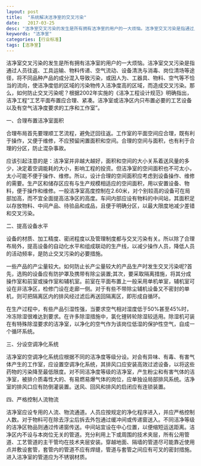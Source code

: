 ```yaml
---
layout: post
title:  "系统解决洁净室的交叉污染"
date:   2017-03-25
desc: "洁净室交叉污染的发生是所有拥有洁净室的用户的一大烦恼。洁净室交叉污染是指通过人员往返、工具运输、物料传递、空气流动、设备清洗与消毒、岗位清场等途径，将不同品种产品的成分混入导致污染，或因人为、工器具、物料、空气等不恰当的流向，使洁净度低的区域的污染物传入洁净度高的区域，而造成交叉污染。那么，如何防止交叉污染呢？根据2002年实施的《洁净工程设计规范》明确指出，洁净工程“工艺平面布置应合理、紧凑。洁净室或洁净区内只布置必要的工艺设备以及有空气洁净度要求的工序和工作室”。"
keywords: "洁净室"
categories: [行业标准]
tags: [洁净室]
---
```


洁净室交叉污染的发生是所有拥有洁净室的用户的一大烦恼。洁净室交叉污染是指通过人员往返、工具运输、物料传递、空气流动、设备清洗与消毒、岗位清场等途径，将不同品种产品的成分混入导致污染，或因人为、工器具、物料、空气等不恰当的流向，使洁净度低的区域的污染物传入洁净度高的区域，而造成交叉污染。那么，如何防止交叉污染呢？根据2002年实施的《洁净工程设计规范》明确指出，洁净工程“工艺平面布置应合理、紧凑。洁净室或洁净区内只布置必要的工艺设备以及有空气洁净度要求的工序和工作室”。

一、合理布置洁净室面积

合理布局首先要理顺工艺流程，避免迂回往返。工作室的平面空间应合理，既有利于操作，又便于维修，不应预留闲置面积和空间。合理的空间与面积，也有利于合理的分区，防止混杂事故。

应该引起注意的是：洁净室并非越大越好，面积和空间的大小关系着送风量的多少，决定着空调能耗的大小，影响工程的投资。但洁净室的空间面积也不可太小，太小可能不便于操作、维修。所以，设计合理的空间面积应考虑到设备操作、维修的需要。生产区和储存区应有与生产规模相适应的空间面积，用以安置设备、物料，便于操作和维修。一般洁净室高度控制在2.60米，对个别较高的设备可在局部加高，而不宜全面提高洁净区的高度。车间内部应设有物料的中间站，其面积足以存放物料、中间产品、待验品和成品，且便于明确分区，以最大限度地减少差错和交叉污染。

二、提高设备水平

设备的材质、加工精度、密闭程度以及管理制度都与交叉污染有关。所以除了合理布局外，提高设备的自动化水平和组成联动的生产线，以减少操作人员，降低人员的活动频率，是防止交叉污染的必要措施。

一些产品的产尘量较大。如何防止长产尘量较大的产品生产时发生交叉污染呢?首先，选购的设备应有防护罩及携带有除尘装置;其次，要采取隔离措施，将其分成操作室和前室或操作室和辅机室。前室在平面布置上一般采用单机单室，辅机室可设在非洁净区，检修门设在走廊一侧。对于有些不带除尘辅机设备又不密封的单机，则可把隔离区内的排风经过滤后再送回隔离区，即形成自循环。

在生产过程中，有些产品引湿性强，当要求空气相对湿度低于50%甚至45%时，冷冻除湿很难达到要求。在许多除湿措施中，氯化锂转轮除湿较适用。除湿机可装在有特殊除湿要求的洁净室，以净化的空气作为该岗位低湿的保护性空气，自成一个循环系统。

三、分设空调净化系统

洁净室的空调净化系统应根据不同的洁净度等级分设。对会有异味、有毒、有害气体产生的工作室，应设置空调净化系统，其排风口应安装高效过滤设备，以将这些药物的污染降至最低限度。对不同洁净度等级的洁净室，产生粉尘和有害气体的洁净室，被排介质毒性大的、有易燃易爆气体的岗位，应单独设局部排风系统。洁净室的排风口应有防倒灌装置。送风、回风和排风的启闭应有连锁装置。

四、严格控制人流物流

洁净室应设专用的人流、物流通道。人员应按规定的净化程序进入，并应严格控制人数。对于物料可在除去浮尘后拆去外包通过缓冲间或传递窗送入。不同洁净等级的洁净区物品则通过传递窗传送。中间站宜设在中心位置，以便缩短运送距离。洁净区内不设与本岗位无关的管道。充分利用上下或周围的技术夹层，所有公用管道、工艺管道的主干管均在技术夹层安装。穿越地面、隔墙的管道尽可能靠近使用点并敷设套管，套管内的管道不应有焊缝，管道与套管之间应有可叉的密封措施。进入洁净室的管道应为不锈钢材质。
